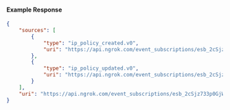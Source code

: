 <!-- Code generated for API Clients. DO NOT EDIT. -->

#### Example Response

```json
{
	"sources": [
		{
			"type": "ip_policy_created.v0",
			"uri": "https://api.ngrok.com/event_subscriptions/esb_2cSjz733p0GjWfsLzVJOHLQtERA/sources/ip_policy_created.v0"
		},
		{
			"type": "ip_policy_updated.v0",
			"uri": "https://api.ngrok.com/event_subscriptions/esb_2cSjz733p0GjWfsLzVJOHLQtERA/sources/ip_policy_updated.v0"
		}
	],
	"uri": "https://api.ngrok.com/event_subscriptions/esb_2cSjz733p0GjWfsLzVJOHLQtERA/sources"
}
```
